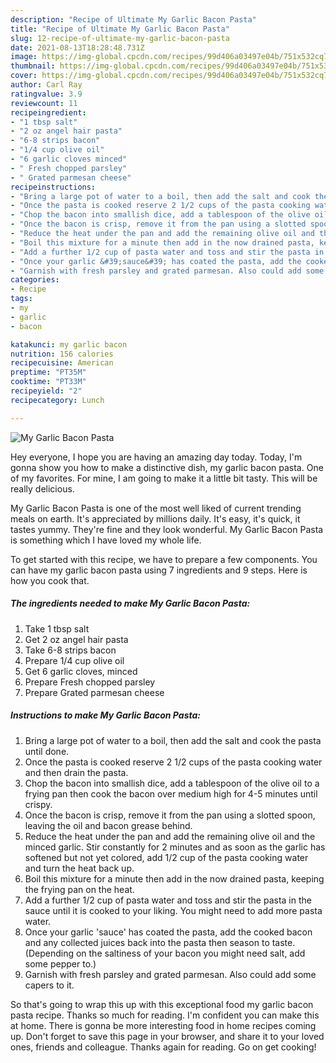 ```yaml
---
description: "Recipe of Ultimate My Garlic Bacon Pasta"
title: "Recipe of Ultimate My Garlic Bacon Pasta"
slug: 12-recipe-of-ultimate-my-garlic-bacon-pasta
date: 2021-08-13T18:28:48.731Z
image: https://img-global.cpcdn.com/recipes/99d406a03497e04b/751x532cq70/my-garlic-bacon-pasta-recipe-main-photo.jpg
thumbnail: https://img-global.cpcdn.com/recipes/99d406a03497e04b/751x532cq70/my-garlic-bacon-pasta-recipe-main-photo.jpg
cover: https://img-global.cpcdn.com/recipes/99d406a03497e04b/751x532cq70/my-garlic-bacon-pasta-recipe-main-photo.jpg
author: Carl Ray
ratingvalue: 3.9
reviewcount: 11
recipeingredient:
- "1 tbsp salt"
- "2 oz angel hair pasta"
- "6-8 strips bacon"
- "1/4 cup olive oil"
- "6 garlic cloves minced"
- " Fresh chopped parsley"
- " Grated parmesan cheese"
recipeinstructions:
- "Bring a large pot of water to a boil, then add the salt and cook the pasta until done."
- "Once the pasta is cooked reserve 2 1/2 cups of the pasta cooking water and then drain the pasta."
- "Chop the bacon into smallish dice, add a tablespoon of the olive oil to a frying pan then cook the bacon over medium high for 4-5 minutes until crispy."
- "Once the bacon is crisp, remove it from the pan using a slotted spoon, leaving the oil and bacon grease behind."
- "Reduce the heat under the pan and add the remaining olive oil and the minced garlic. Stir constantly for 2 minutes and as soon as the garlic has softened but not yet colored, add 1/2 cup of the pasta cooking water and turn the heat back up."
- "Boil this mixture for a minute then add in the now drained pasta, keeping the frying pan on the heat."
- "Add a further 1/2 cup of pasta water and toss and stir the pasta in the sauce until it is cooked to your liking. You might need to add more pasta water."
- "Once your garlic &#39;sauce&#39; has coated the pasta, add the cooked bacon and any collected juices back into the pasta then season to taste. (Depending on the saltiness of your bacon you might need salt, add some pepper to.)"
- "Garnish with fresh parsley and grated parmesan. Also could add some capers to it."
categories:
- Recipe
tags:
- my
- garlic
- bacon

katakunci: my garlic bacon 
nutrition: 156 calories
recipecuisine: American
preptime: "PT35M"
cooktime: "PT33M"
recipeyield: "2"
recipecategory: Lunch

---
```



![My Garlic Bacon Pasta](https://img-global.cpcdn.com/recipes/99d406a03497e04b/751x532cq70/my-garlic-bacon-pasta-recipe-main-photo.jpg)

Hey everyone, I hope you are having an amazing day today. Today, I'm gonna show you how to make a distinctive dish, my garlic bacon pasta. One of my favorites. For mine, I am going to make it a little bit tasty. This will be really delicious.



My Garlic Bacon Pasta is one of the most well liked of current trending meals on earth. It's appreciated by millions daily. It's easy, it's quick, it tastes yummy. They're fine and they look wonderful. My Garlic Bacon Pasta is something which I have loved my whole life.


To get started with this recipe, we have to prepare a few components. You can have my garlic bacon pasta using 7 ingredients and 9 steps. Here is how you cook that.

<!--inarticleads1-->

##### The ingredients needed to make My Garlic Bacon Pasta:

1. Take 1 tbsp salt
1. Get 2 oz angel hair pasta
1. Take 6-8 strips bacon
1. Prepare 1/4 cup olive oil
1. Get 6 garlic cloves, minced
1. Prepare  Fresh chopped parsley
1. Prepare  Grated parmesan cheese




<!--inarticleads2-->

##### Instructions to make My Garlic Bacon Pasta:

1. Bring a large pot of water to a boil, then add the salt and cook the pasta until done.
1. Once the pasta is cooked reserve 2 1/2 cups of the pasta cooking water and then drain the pasta.
1. Chop the bacon into smallish dice, add a tablespoon of the olive oil to a frying pan then cook the bacon over medium high for 4-5 minutes until crispy.
1. Once the bacon is crisp, remove it from the pan using a slotted spoon, leaving the oil and bacon grease behind.
1. Reduce the heat under the pan and add the remaining olive oil and the minced garlic. Stir constantly for 2 minutes and as soon as the garlic has softened but not yet colored, add 1/2 cup of the pasta cooking water and turn the heat back up.
1. Boil this mixture for a minute then add in the now drained pasta, keeping the frying pan on the heat.
1. Add a further 1/2 cup of pasta water and toss and stir the pasta in the sauce until it is cooked to your liking. You might need to add more pasta water.
1. Once your garlic &#39;sauce&#39; has coated the pasta, add the cooked bacon and any collected juices back into the pasta then season to taste. (Depending on the saltiness of your bacon you might need salt, add some pepper to.)
1. Garnish with fresh parsley and grated parmesan. Also could add some capers to it.




So that's going to wrap this up with this exceptional food my garlic bacon pasta recipe. Thanks so much for reading. I'm confident you can make this at home. There is gonna be more interesting food in home recipes coming up. Don't forget to save this page in your browser, and share it to your loved ones, friends and colleague. Thanks again for reading. Go on get cooking!
